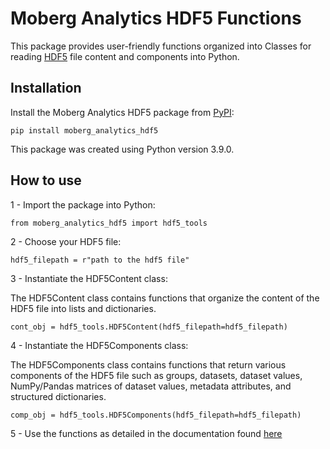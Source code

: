 # Moberg Analytics HDF5 Functions

This package provides user-friendly functions organized into Classes for reading [HDF5](https://www.hdfgroup.org/solutions/hdf5/) file content and components into Python. 

## Installation

Install the Moberg Analytics HDF5 package from [PyPI](insert_link_to_pypi):

    pip install moberg_analytics_hdf5
    
This package was created using Python version 3.9.0.

## How to use

1 - Import the package into Python:
	
	from moberg_analytics_hdf5 import hdf5_tools
	
2 - Choose your HDF5 file:

	hdf5_filepath = r"path to the hdf5 file"
	
3 - Instantiate the HDF5Content class:

The HDF5Content class contains functions that organize the content of the HDF5 file into lists and dictionaries.

	cont_obj = hdf5_tools.HDF5Content(hdf5_filepath=hdf5_filepath)

4 - Instantiate the HDF5Components class:

The HDF5Components class contains functions that return various components of the HDF5 file such as
groups, datasets, dataset values, NumPy/Pandas matrices of dataset values, metadata attributes, and structured dictionaries.

	comp_obj = hdf5_tools.HDF5Components(hdf5_filepath=hdf5_filepath)
	
5 - Use the functions as detailed in the documentation found [here](insert_link_to_docs)

